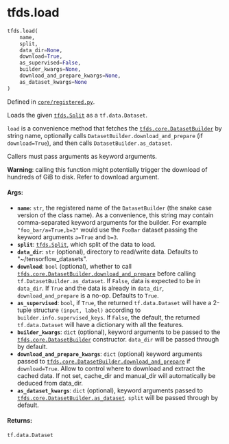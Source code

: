 <div itemscope itemtype="http://developers.google.com/ReferenceObject">
<meta itemprop="name" content="tfds.load" />
<meta itemprop="path" content="Stable" />
</div>

# tfds.load

``` python
tfds.load(
    name,
    split,
    data_dir=None,
    download=True,
    as_supervised=False,
    builder_kwargs=None,
    download_and_prepare_kwargs=None,
    as_dataset_kwargs=None
)
```



Defined in [`core/registered.py`](https://github.com/tensorflow/datasets/tree/master/tensorflow_datasets/core/registered.py).

Loads the given <a href="../tfds/Split.md"><code>tfds.Split</code></a> as a `tf.data.Dataset`.

`load` is a convenience method that fetches the <a href="../tfds/core/DatasetBuilder.md"><code>tfds.core.DatasetBuilder</code></a> by
string name, optionally calls `DatasetBuilder.download_and_prepare`
(if `download=True`), and then calls `DatasetBuilder.as_dataset`.

Callers must pass arguments as keyword arguments.

**Warning**: calling this function might potentially trigger the download
of hundreds of GiB to disk. Refer to download argument.

#### Args:

* <b>`name`</b>: `str`, the registered name of the `DatasetBuilder` (the snake case
    version of the class name). As a convenience, this string may contain
    comma-separated keyword arguments for the builder. For example
    `"foo_bar/a=True,b=3"` would use the `FooBar` dataset passing the keyword
    arguments `a=True` and `b=3`.
* <b>`split`</b>: <a href="../tfds/Split.md"><code>tfds.Split</code></a>, which split of the data to load.
* <b>`data_dir`</b>: `str` (optional), directory to read/write data.
    Defaults to "~/tensorflow_datasets".
* <b>`download`</b>: `bool` (optional), whether to call
    <a href="../tfds/core/DatasetBuilder.md#download_and_prepare"><code>tfds.core.DatasetBuilder.download_and_prepare</code></a>
    before calling `tf.DatasetBuilder.as_dataset`. If `False`, data is
    expected to be in `data_dir`. If `True` and the data is already in
    `data_dir`, `download_and_prepare` is a no-op.
    Defaults to `True`.
* <b>`as_supervised`</b>: `bool`, if `True`, the returned `tf.data.Dataset`
    will have a 2-tuple structure `(input, label)` according to
    `builder.info.supervised_keys`. If `False`, the default,
    the returned `tf.data.Dataset` will have a dictionary with all the
    features.
* <b>`builder_kwargs`</b>: `dict` (optional), keyword arguments to be passed to the
    <a href="../tfds/core/DatasetBuilder.md"><code>tfds.core.DatasetBuilder</code></a> constructor. `data_dir` will be passed
    through by default.
* <b>`download_and_prepare_kwargs`</b>: `dict` (optional) keyword arguments passed to
    <a href="../tfds/core/DatasetBuilder.md#download_and_prepare"><code>tfds.core.DatasetBuilder.download_and_prepare</code></a> if `download=True`. Allow
    to control where to download and extract the cached data. If not set,
    cache_dir and manual_dir will automatically be deduced from data_dir.
* <b>`as_dataset_kwargs`</b>: `dict` (optional), keyword arguments passed to
    <a href="../tfds/core/DatasetBuilder.md#as_dataset"><code>tfds.core.DatasetBuilder.as_dataset</code></a>. `split` will be passed through by
    default.


#### Returns:

`tf.data.Dataset`